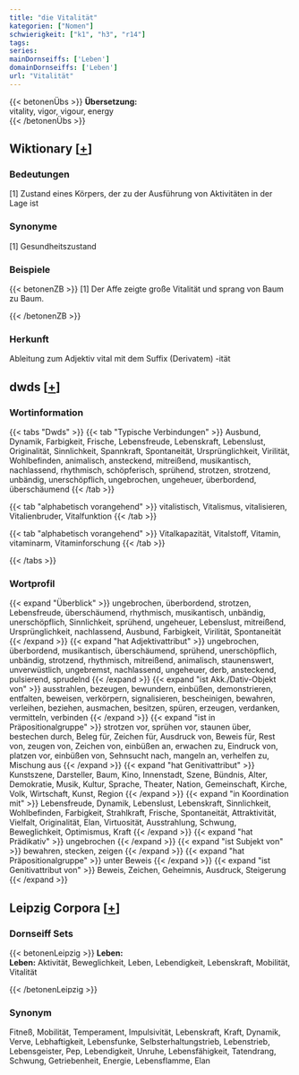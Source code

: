 ```yaml
---
title: "die Vitalität"
kategorien: ["Nomen"]
schwierigkeit: ["k1", "h3", "r14"]
tags:
series:
mainDornseiffs: ['Leben']
domainDornseiffs: ['Leben']
url: "Vitalität"
---
```


{{< betonenÜbs >}}
**Übersetzung:**  
vitality, vigor, vigour, energy  
{{< /betonenÜbs >}}

## Wiktionary [[+](https://de.wiktionary.org/wiki/Vitalität)]

### Bedeutungen
[1] Zustand eines Körpers, der zu der Ausführung von Aktivitäten in der Lage ist  

### Synonyme
[1] Gesundheitszustand  

### Beispiele
{{< betonenZB >}}
[1] Der Affe zeigte große Vitalität und sprang von Baum zu Baum.  

{{< /betonenZB >}}
### Herkunft
Ableitung zum Adjektiv vital mit dem Suffix (Derivatem) -ität  



## dwds [[+](https://www.dwds.de/wb/Vitalität)]

### Wortinformation
{{< tabs "Dwds" >}}
{{< tab "Typische Verbindungen" >}}
Ausbund, Dynamik, Farbigkeit, Frische, Lebensfreude, Lebenskraft, Lebenslust, Originalität, Sinnlichkeit, Spannkraft, Spontaneität, Ursprünglichkeit, Virilität, Wohlbefinden, animalisch, ansteckend, mitreißend, musikantisch, nachlassend, rhythmisch, schöpferisch, sprühend, strotzen, strotzend, unbändig, unerschöpflich, ungebrochen, ungeheuer, überbordend, überschäumend
{{< /tab >}}

{{< tab "alphabetisch vorangehend" >}}
vitalistisch, Vitalismus, vitalisieren, Vitalienbruder, Vitalfunktion
{{< /tab >}}

{{< tab "alphabetisch vorangehend" >}}
Vitalkapazität, Vitalstoff, Vitamin, vitaminarm, Vitaminforschung
{{< /tab >}}

{{< /tabs >}}

### Wortprofil
{{< expand "Überblick" >}} ungebrochen, überbordend, strotzen, Lebensfreude, überschäumend, rhythmisch, musikantisch, unbändig, unerschöpflich, Sinnlichkeit, sprühend, ungeheuer, Lebenslust, mitreißend, Ursprünglichkeit, nachlassend, Ausbund, Farbigkeit, Virilität, Spontaneität {{< /expand >}}
{{< expand "hat Adjektivattribut" >}} ungebrochen, überbordend, musikantisch, überschäumend, sprühend, unerschöpflich, unbändig, strotzend, rhythmisch, mitreißend, animalisch, staunenswert, unverwüstlich, ungebremst, nachlassend, ungeheuer, derb, ansteckend, pulsierend, sprudelnd {{< /expand >}}
{{< expand "ist Akk./Dativ-Objekt von" >}} ausstrahlen, bezeugen, bewundern, einbüßen, demonstrieren, entfalten, beweisen, verkörpern, signalisieren, bescheinigen, bewahren, verleihen, beziehen, ausmachen, besitzen, spüren, erzeugen, verdanken, vermitteln, verbinden {{< /expand >}}
{{< expand "ist in Präpositionalgruppe" >}} strotzen vor, sprühen vor, staunen über, bestechen durch, Beleg für, Zeichen für, Ausdruck von, Beweis für, Rest von, zeugen von, Zeichen von, einbüßen an, erwachen zu, Eindruck von, platzen vor, einbüßen von, Sehnsucht nach, mangeln an, verhelfen zu, Mischung aus {{< /expand >}}
{{< expand "hat Genitivattribut" >}} Kunstszene, Darsteller, Baum, Kino, Innenstadt, Szene, Bündnis, Alter, Demokratie, Musik, Kultur, Sprache, Theater, Nation, Gemeinschaft, Kirche, Volk, Wirtschaft, Kunst, Region {{< /expand >}}
{{< expand "in Koordination mit" >}} Lebensfreude, Dynamik, Lebenslust, Lebenskraft, Sinnlichkeit, Wohlbefinden, Farbigkeit, Strahlkraft, Frische, Spontaneität, Attraktivität, Vielfalt, Originalität, Elan, Virtuosität, Ausstrahlung, Schwung, Beweglichkeit, Optimismus, Kraft {{< /expand >}}
{{< expand "hat Prädikativ" >}} ungebrochen {{< /expand >}}
{{< expand "ist Subjekt von" >}} bewahren, stecken, zeigen {{< /expand >}}
{{< expand "hat Präpositionalgruppe" >}} unter Beweis {{< /expand >}}
{{< expand "ist Genitivattribut von" >}} Beweis, Zeichen, Geheimnis, Ausdruck, Steigerung {{< /expand >}}

## Leipzig Corpora [[+](https://corpora.uni-leipzig.de/en/res?word=Vitalität&corpusId=deu_newscrawl-public_2018)]

### Dornseiff Sets
{{< betonenLeipzig >}}
**Leben:**  
**Leben:** Aktivität, Beweglichkeit, Leben, Lebendigkeit, Lebenskraft, Mobilität, Vitalität  

{{< /betonenLeipzig >}}

### Synonym
Fitneß, Mobilität, Temperament, Impulsivität, Lebenskraft, Kraft, Dynamik, Verve, Lebhaftigkeit, Lebensfunke, Selbsterhaltungstrieb, Lebenstrieb, Lebensgeister, Pep, Lebendigkeit, Unruhe, Lebensfähigkeit, Tatendrang, Schwung, Getriebenheit, Energie, Lebensflamme, Elan

